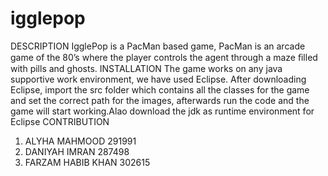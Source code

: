 # igglepop
DESCRIPTION
IgglePop is a PacMan based game, PacMan is an arcade game of the 80’s where the player controls the agent through a maze ﬁlled with pills and ghosts.
INSTALLATION
The game works on any java supportive work environment, we have used Eclipse. After downloading Eclipse, import the src folder which contains all the classes for the game and set the correct path for the images, afterwards run the code and the game will start working.Alao download the jdk as runtime environment for Eclipse
CONTRIBUTION
1.	ALYHA MAHMOOD 291991
2.	DANIYAH IMRAN 287498
3.	FARZAM HABIB KHAN 302615
